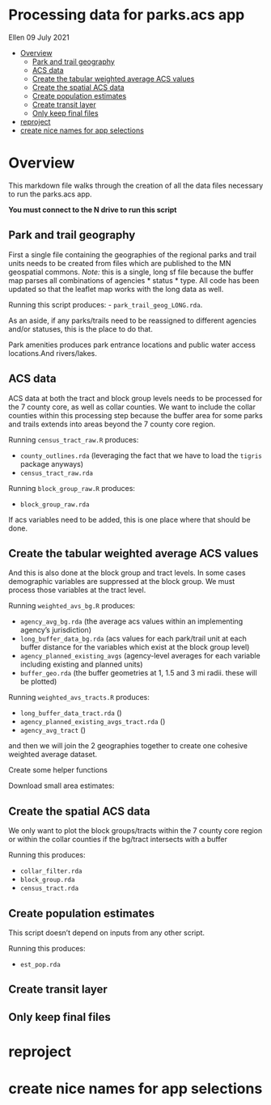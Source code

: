 Processing data for parks.acs app
================
Ellen
09 July 2021

-   [Overview](#overview)
    -   [Park and trail geography](#park-and-trail-geography)
    -   [ACS data](#acs-data)
    -   [Create the tabular weighted average ACS
        values](#create-the-tabular-weighted-average-acs-values)
    -   [Create the spatial ACS data](#create-the-spatial-acs-data)
    -   [Create population estimates](#create-population-estimates)
    -   [Create transit layer](#create-transit-layer)
    -   [Only keep final files](#only-keep-final-files)
-   [reproject](#reproject)
-   [create nice names for app
    selections](#create-nice-names-for-app-selections)

# Overview

This markdown file walks through the creation of all the data files
necessary to run the parks.acs app.

**You must connect to the N drive to run this script**

## Park and trail geography

First a single file containing the geographies of the regional parks and
trail units needs to be created from files which are published to the MN
geospatial commons. *Note:* this is a single, long sf file because the
buffer map parses all combinations of agencies \* status \* type. All
code has been updated so that the leaflet map works with the long data
as well.

Running this script produces: - `park_trail_geog_LONG.rda`.

As an aside, if any parks/trails need to be reassigned to different
agencies and/or statuses, this is the place to do that.

Park amenities produces park entrance locations and public water access
locations.And rivers/lakes.

## ACS data

ACS data at both the tract and block group levels needs to be processed
for the 7 county core, as well as collar counties. We want to include
the collar counties within this processing step because the buffer area
for some parks and trails extends into areas beyond the 7 county core
region.

Running `census_tract_raw.R` produces:

-   `county_outlines.rda` (leveraging the fact that we have to load the
    `tigris` package anyways)
-   `census_tract_raw.rda`

Running `block_group_raw.R` produces:

-   `block_group_raw.rda`

If acs variables need to be added, this is one place where that should
be done.

## Create the tabular weighted average ACS values

And this is also done at the block group and tract levels. In some cases
demographic variables are suppressed at the block group. We must process
those variables at the tract level.

Running `weighted_avs_bg.R` produces:

-   `agency_avg_bg.rda` (the average acs values within an implementing
    agency’s jurisdiction)
-   `long_buffer_data_bg.rda` (acs values for each park/trail unit at
    each buffer distance for the variables which exist at the block
    group level)
-   `agency_planned_existing_avgs` (agency-level averages for each
    variable including existing and planned units)
-   `buffer_geo.rda` (the buffer geometries at 1, 1.5 and 3 mi radii.
    these will be plotted)

Running `weighted_avs_tracts.R` produces:

-   `long_buffer_data_tract.rda` ()
-   `agency_planned_existing_avgs_tract.rda` ()
-   `agency_avg_tract` ()

and then we will join the 2 geographies together to create one cohesive
weighted average dataset.

Create some helper functions

Download small area estimates:

## Create the spatial ACS data

We only want to plot the block groups/tracts within the 7 county core
region or within the collar counties if the bg/tract intersects with a
buffer

Running this produces:

-   `collar_filter.rda`
-   `block_group.rda`
-   `census_tract.rda`

## Create population estimates

This script doesn’t depend on inputs from any other script.

Running this produces:

-   `est_pop.rda`

## Create transit layer

## Only keep final files

# reproject

# create nice names for app selections
